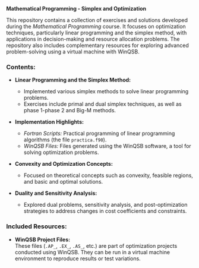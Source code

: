 **Mathematical Programming - Simplex and Optimization**

This repository contains a collection of exercises and solutions developed during the *Mathematical Programming* course. It focuses on optimization techniques, particularly linear programming and the simplex method, with applications in decision-making and resource allocation problems. The repository also includes complementary resources for exploring advanced problem-solving using a virtual machine with WinQSB.

### Contents:
- **Linear Programming and the Simplex Method:**
  - Implemented various simplex methods to solve linear programming problems.
  - Exercises include primal and dual simplex techniques, as well as phase 1-phase 2 and Big-M methods.

- **Implementation Highlights:**
  - *Fortran Scripts:* Practical programming of linear programming algorithms (the file `practica.f90`).
  - *WinQSB Files:* Files generated using the WinQSB software, a tool for solving optimization problems.

- **Convexity and Optimization Concepts:**
  - Focused on theoretical concepts such as convexity, feasible regions, and basic and optimal solutions.

- **Duality and Sensitivity Analysis:**
  - Explored dual problems, sensitivity analysis, and post-optimization strategies to address changes in cost coefficients and constraints.

### Included Resources:
- **WinQSB Project Files:**  
  These files (`.AP_`, `.EX_`, `.AS_`, etc.) are part of optimization projects conducted using WinQSB. They can be run in a virtual machine environment to reproduce results or test variations.
